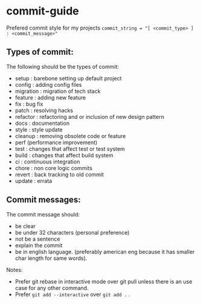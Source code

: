 # commit-guide

Prefered commit style for my projects
`commit_string = "[ <commit_type> ] : <commit_message>"`

## Types of commit:

The following should be the types of commit:

- setup : barebone setting up default project
- config : adding config files
- migration : migration of tech stack
- feature : adding new feature
- fix : bug fix
- patch : resolving hacks 
- refactor : refactoring and or inclusion of new design pattern
- docs : documentation
- style : style update
- cleanup : removing obsolete code or feature
- perf (performance improvement) 
- test : changes that affect test or test system
- build : changes that affect build system
- ci : continuous integration
- chore : non core logic commits 
- revert : back tracking to old commit
- update : errata

## Commit messages:

The commit message should:

- be clear
- be under 32 characters (personal preference)
- not be a sentence
- explain the commit
- be in english language. (preferably american eng because it has smaller char length for same words).

Notes:
- Prefer git rebase in interactive mode over git pull unless there is an use case for any other command.
- Prefer `git add --interactive` over `git add .` .
